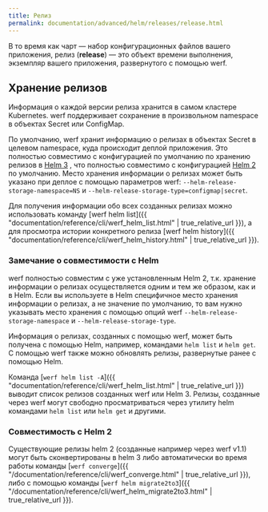 ```yaml
---
title: Релиз
permalink: documentation/advanced/helm/releases/release.html
---
```


В то время как чарт — набор конфигурационных файлов вашего приложения, релиз (**release**) — это объект времени выполнения, экземпляр вашего приложения, развернутого с помощью werf.

## Хранение релизов

Информация о каждой версии релиза хранится в самом кластере Kubernetes. werf поддерживает сохранение в произвольном namespace в объектах Secret или ConfigMap.

По умолчанию, werf хранит информацию о релизах в объектах Secret в целевом namespace, куда происходит деплой приложения. Это полностью совместимо с конфигурацией по умолчанию по хранению релизов в [Helm 3](https://helm.sh)  , что полностью совместимо с конфигурацией [Helm 2](https://helm.sh) по умолчанию. Место хранения информации о релизах может быть указано при деплое с помощью параметров werf: `--helm-release-storage-namespace=NS` и `--helm-release-storage-type=configmap|secret`.

Для получения информации обо всех созданных релизах можно использовать команду [werf helm list]({{ "documentation/reference/cli/werf_helm_list.html" | true_relative_url }}), а для просмотра истории конкретного релиза [werf helm history]({{ "documentation/reference/cli/werf_helm_history.html" | true_relative_url }}).

### Замечание о совместимости с Helm

werf полностью совместим с уже установленным Helm 2, т.к. хранение информации о релизах осуществляется одним и тем же образом, как и в Helm. Если вы используете в Helm специфичное место хранения информации о релизах, а не значение по умолчанию, то вам нужно указывать место хранения с помощью опций werf `--helm-release-storage-namespace` и `--helm-release-storage-type`.

Информация о релизах, созданных с помощью werf, может быть получена с помощью Helm, например, командами `helm list` и `helm get`. С помощью werf также можно обновлять релизы, развернутые ранее с помощью Helm.

Команда [`werf helm list -A`]({{ "documentation/reference/cli/werf_helm_list.html" | true_relative_url }}) выводит список релизов созданных werf или Helm 3. Релизы, созданные через werf могут свободно просматриваться через утилиту helm командами `helm list` или `helm get` и другими.

### Совместимость с Helm 2

Существующие релизы helm 2 (созданные например через werf v1.1) могут быть сконвертированы в helm 3 либо автоматически во время работы команды [`werf converge`]({{ "/documentation/reference/cli/werf_converge.html" | true_relative_url }}), либо с помощью команды [`werf helm migrate2to3`]({{ "/documentation/reference/cli/werf_helm_migrate2to3.html" | true_relative_url }}).
